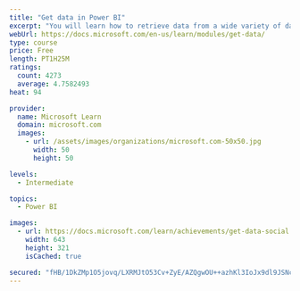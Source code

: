 ```yaml
---
title: "Get data in Power BI"
excerpt: "You will learn how to retrieve data from a wide variety of data sources, including Microsoft Excel, relational databases, and NoSQL data stores. You will also learn how to improve performance while retrieving data."
webUrl: https://docs.microsoft.com/en-us/learn/modules/get-data/
type: course
price: Free
length: PT1H25M
ratings:
  count: 4273
  average: 4.7582493
heat: 94

provider:
  name: Microsoft Learn
  domain: microsoft.com
  images:
    - url: /assets/images/organizations/microsoft.com-50x50.jpg
      width: 50
      height: 50

levels:
  - Intermediate

topics:
  - Power BI

images:
  - url: https://docs.microsoft.com/learn/achievements/get-data-social.png
    width: 643
    height: 321
    isCached: true

secured: "fHB/1DkZMp1O5jovq/LXRMJtO53Cv+ZyE/AZQgwOU++azhKl3IoJx9dl9JSNcvJLztjfwruCAW3dp9rWHDI0ZkxCVF/Wjn9x8Oer7aMouDLKyqWyfkCg731Kg6StmzlcHZQqCg8UR+AHqjlqUZ0NlaxTG3U0WfmWR/isNHiaTtQyV0q6eXBb5mPhKoQZK6y9rmGEZ6pbgwpfu8m6/DGzVTP8pJ2Kags0x4V0ABP1gPpGI1qWyiVYwR8MBomAwfO/cQFSrsJkgEEIWs2XR8rXXS1xFmpemZ/Yqv1fHk/vAlbEK/xIbaoYkRkRpLQV2XxGfahbhlnxn2PfdSb89nUioG4JZn9bfyj/BmqmQYvgNAStRwKdFDodeIEiTCr37yiU6UVXQuepqzpUizq377aa7HWIWoSqNbjgcVVA5yJYLUM=;rn9dDIDPWW9YzaMcXxz1Dw=="
---
```


